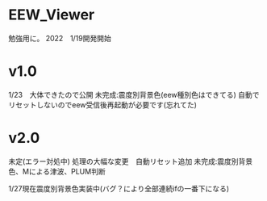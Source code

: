 # EEW_Viewer

勉強用に。
2022　1/19開発開始
# v1.0
1/23　大体できたので公開
未完成:震度別背景色(eew種別色はできてる)
自動でリセットしないのでeew受信後再起動が必要です(忘れてた)

# v2.0
未定(エラー対処中)
処理の大幅な変更　自動リセット追加
未完成:震度別背景色、Mによる津波、PLUM判断

1/27現在震度別背景色実装中(バグ？により全部連続ifの一番下になる)
